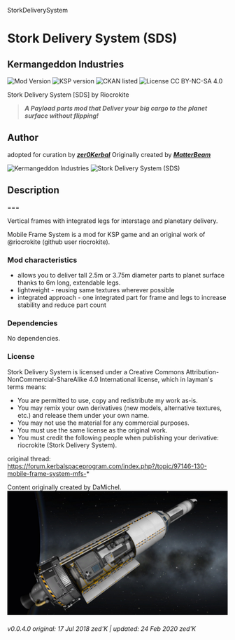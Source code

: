 <!-- Readme.md v1.2.0.0
Stork Delivery System (SDS)
created: 17 Jul 18
updated: 24 Feb 2020 -->
StorkDeliverySystem
<!-- Download on SpaceDock here or Github here.
Also available on CKAN. -->

# Stork Delivery System (SDS)
## Kermangeddon Industries
![Mod Version](https://img.shields.io/github/v/release/zer0Kerbal/StorkDeliverySystem?include_prereleases)
![KSP version](https://img.shields.io/endpoint?url=https://raw.githubusercontent.com/zer0Kerbal/StorkDeliverySystem/master/json/ksp.json&style=plastic) ![CKAN listed](https://img.shields.io/badge/CKAN-Indexed-brightgreen.svg&style=plastic) ![License CC BY-NC-SA 4.0](https://img.shields.io/badge/license-CC%20BY--NC--SA%204.0-lightgrey)

Stork Delivery System [SDS] by Riocrokite

> ***A Payload parts mod that Deliver your big cargo to the planet surface without flipping!*** 
## Author
adopted for curation by ***[zer0Kerbal](https://forum.kerbalspaceprogram.com/index.php?/profile/190933-zer0kerbal/)*** Originally created by [***MatterBeam***](http://forum.kerbalspaceprogram.com/index.php?/profile/133334-matterbeam/)

![Kermangeddon Industries](https://raw.githubusercontent.com/zer0Kerbal/StorkDeliverySystem/master/images/banner.png "banner")
![Stork Delivery System (SDS)](https://raw.githubusercontent.com/zer0Kerbal/StorkDeliverySystem/master/images/logo250x250.png "logo")

## Description
===

Vertical frames with integrated legs for interstage and planetary delivery.

Mobile Frame System is a mod for KSP game and an original work of @riocrokite (github user riocrokite).

### Mod characteristics
- allows you to deliver tall 2.5m or 3.75m diameter parts to planet surface thanks to 6m long, extendable legs.
- lightweight - reusing same textures wherever possible
- integrated approach - one integrated part for frame and legs to increase stability and reduce part count

### Dependencies

No dependencies.

### License

Stork Delivery System is licensed under a Creative Commons Attribution-NonCommercial-ShareAlike 4.0 International license, which in layman's terms means:
* You are permitted to use, copy and redistribute my work as-is.
* You may remix your own derivatives (new models, alternative textures, etc.) and release them under your own name.
* You may not use the material for any commercial purposes.
* You must use the same license as the original work.
* You must credit the following people when publishing your derivative: riocrokite (Stork Delivery System).

original thread: https://forum.kerbalspaceprogram.com/index.php?/topic/97146-130-mobile-frame-system-mfs-*


Content originally created by DaMichel.
![Hero](https://raw.githubusercontent.com/zer0Kerbal/DaMichel/1.1.0.0/Images/12-CargoBay.jpg)


###### v0.0.4.0 original: 17 Jul 2018 zed'K | updated: 24 Feb 2020 zed'K
<!--
CC BY-NC-SA-4.0
zer0Kerbal-->

